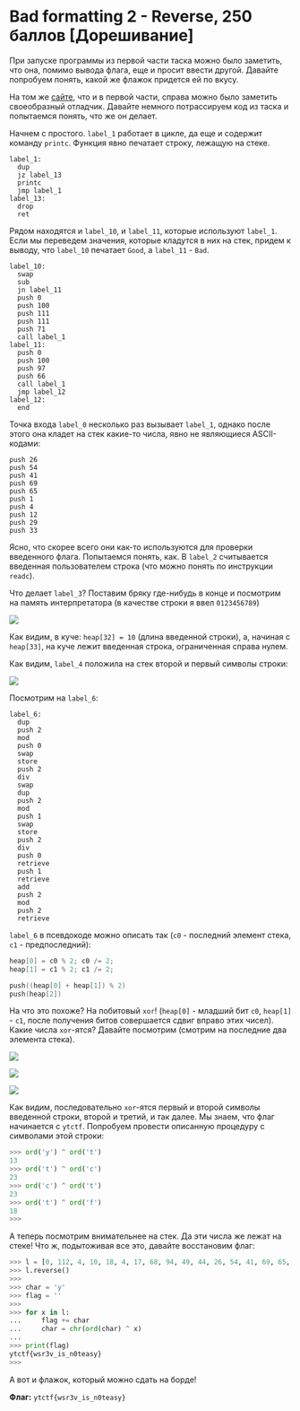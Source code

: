# Bad formatting 2 - Reverse, 250 баллов [Дорешивание]

При запуске программы из первой части таска можно было заметить, что она, помимо вывода флага, еще и просит ввести другой. Давайте попробуем понять, какой же флажок придется ей по вкусу.

На том же [сайте](https://vii5ard.github.io/whitespace/), что и в первой части, справа можно было заметить своеобразный отладчик. Давайте немного потрассируем код из таска и попытаемся понять, что же он делает. 

Начнем с простого. `label_1` работает в цикле, да еще и содержит команду `printc`. Функция явно печатает строку, лежащую на стеке. 
```
label_1:
  dup
  jz label_13
  printc
  jmp label_1
label_13:
  drop
  ret
```
Рядом находятся и `label_10`, и `label_11`, которые используют `label_1`. Если мы переведем значения, которые кладутся в них на стек, придем к выводу, что `label_10` печатает `Good`, а `label_11` - `Bad`. 
```
label_10:
  swap
  sub
  jn label_11
  push 0
  push 100
  push 111
  push 111
  push 71
  call label_1
label_11:
  push 0
  push 100
  push 97
  push 66
  call label_1
  jmp label_12
label_12:
  end
```
Точка входа `label_0` несколько раз вызывает `label_1`, однако после этого она кладет на стек какие-то числа, явно не являющиеся ASCII-кодами:
```
push 26
push 54
push 41
push 69
push 65
push 1
push 4
push 12
push 29
push 33
```
Ясно, что скорее всего они как-то используются для проверки введенного флага. Попытаемся понять, как. В `label_2` считывается введенная пользователем строка (что можно понять по инструкции `readc`). 

Что делает `label_3`? Поставим бряку где-нибудь в конце и посмотрим на память интерпретатора (в качестве строки я ввел `0123456789`)

![](1.png)

Как видим, в куче: `heap[32] = 10` (длина введенной строки), а, начиная с `heap[33]`, на куче лежит введенная строка, ограниченная справа нулем. 

Как видим, `label_4` положила на стек второй и первый символы строки:

![](2.png)

Посмотрим на `label_6`:
```
label_6:
  dup
  push 2
  mod
  push 0
  swap
  store
  push 2
  div
  swap
  dup
  push 2
  mod
  push 1
  swap
  store
  push 2
  div
  push 0
  retrieve
  push 1
  retrieve
  add
  push 2
  mod
  push 2
  retrieve
```

`label_6` в псевдокоде можно описать так (`c0` - последний элемент стека, `c1` - предпоследний):
```cpp
heap[0] = c0 % 2; c0 /= 2;
heap[1] = c1 % 2; c1 /= 2;

push((heap[0] + heap[1]) % 2)
push(heap[2])
```
На что это похоже? На побитовый `xor`! (`heap[0]` - младший бит `c0`, `heap[1]` - `c1`, после получения битов совершается сдвиг вправо этих чисел). Какие числа `xor`-ятся? Давайте посмотрим (смотрим на последние два элемента стека). 

![](3.png)

![](4.png)

![](5.png)

Как видим, последовательно `xor`-ятся первый и второй символы введенной строки, второй и третий, и так далее. Мы знаем, что флаг начинается c `ytctf`. Попробуем провести описанную процедуру с символами этой строки:
```python
>>> ord('y') ^ ord('t')
13
>>> ord('t') ^ ord('c')
23
>>> ord('c') ^ ord('t')
23
>>> ord('t') ^ ord('f')
18
>>>
```
А теперь посмотрим внимательнее на стек. Да эти числа же лежат на стеке! Что ж, подытоживая все это, давайте восстановим флаг:
```python
>>> l = [0, 112, 4, 10, 18, 4, 17, 68, 94, 49, 44, 26, 54, 41, 69, 65, 1, 4, 12, 29, 18, 23, 23, 13]
>>> l.reverse()
>>>
>>> char = 'y'
>>> flag = ''
>>>
>>> for x in l:
...     flag += char
...     char = chr(ord(char) ^ x)
...
>>> print(flag)
ytctf{wsr3v_is_n0teasy}
>>>
```
А вот и флажок, который можно сдать на борде!

**Флаг:** `ytctf{wsr3v_is_n0teasy}`
